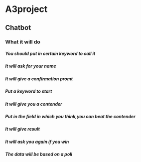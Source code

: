 # A3project
## Chatbot
### What it will do
##### You should put in certain keyword to call it
##### It will ask for your name
##### It will give a confirmation promt
##### Put a keyword to start
##### It will give you a contender
##### Put in the field in which you think,you can beat the contender
##### It will give result
##### It will ask you again if you win
##### The data will be based on a poll